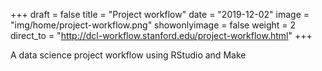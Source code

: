 +++
draft = false
title = "Project workflow"
date = "2019-12-02"
image = "img/home/project-workflow.png"
showonlyimage = false
weight = 2
direct_to = "http://dcl-workflow.stanford.edu/project-workflow.html"
+++

A data science project workflow using RStudio and Make
